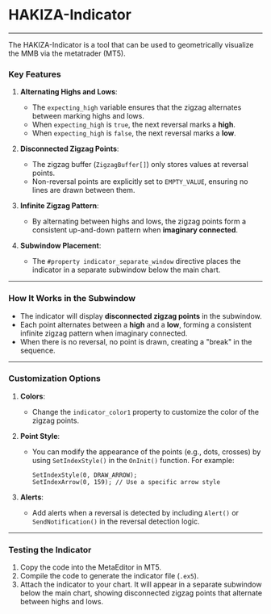 # HAKIZA-Indicator
---

The HAKIZA-Indicator is a tool that can be used to geometrically visualize the MMB via the metatrader (MT5).

### Key Features

1. **Alternating Highs and Lows**:
   - The `expecting_high` variable ensures that the zigzag alternates between marking highs and lows.
   - When `expecting_high` is `true`, the next reversal marks a **high**.
   - When `expecting_high` is `false`, the next reversal marks a **low**.

2. **Disconnected Zigzag Points**:
   - The zigzag buffer (`ZigzagBuffer[]`) only stores values at reversal points.
   - Non-reversal points are explicitly set to `EMPTY_VALUE`, ensuring no lines are drawn between them.

3. **Infinite Zigzag Pattern**:
   - By alternating between highs and lows, the zigzag points form a consistent up-and-down pattern when **imaginary connected**.

4. **Subwindow Placement**:
   - The `#property indicator_separate_window` directive places the indicator in a separate subwindow below the main chart.

---

### How It Works in the Subwindow
- The indicator will display **disconnected zigzag points** in the subwindow.
- Each point alternates between a **high** and a **low**, forming a consistent infinite zigzag pattern when imaginary connected.
- When there is no reversal, no point is drawn, creating a "break" in the sequence.

---

### Customization Options
1. **Colors**:
   - Change the `indicator_color1` property to customize the color of the zigzag points.

2. **Point Style**:
   - You can modify the appearance of the points (e.g., dots, crosses) by using `SetIndexStyle()` in the `OnInit()` function. For example:
     ```mql5
     SetIndexStyle(0, DRAW_ARROW);
     SetIndexArrow(0, 159); // Use a specific arrow style
     ```

3. **Alerts**:
   - Add alerts when a reversal is detected by including `Alert()` or `SendNotification()` in the reversal detection logic.

---

### Testing the Indicator
1. Copy the code into the MetaEditor in MT5.
2. Compile the code to generate the indicator file (`.ex5`).
3. Attach the indicator to your chart. It will appear in a separate subwindow below the main chart, showing disconnected zigzag points that alternate between highs and lows.
